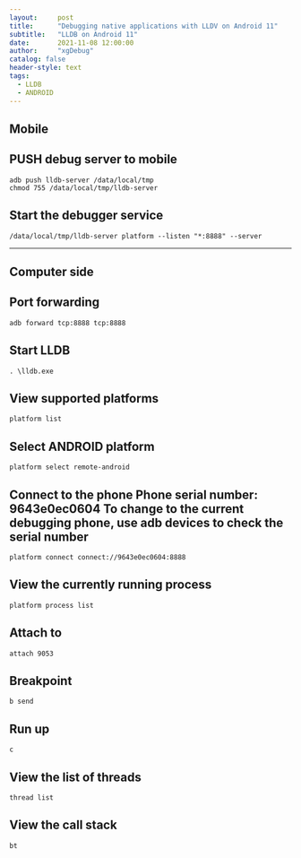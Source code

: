 ```yaml
---
layout:     post
title:      "Debugging native applications with LLDV on Android 11"
subtitle:   "LLDB on Android 11"
date:       2021-11-08 12:00:00
author:     "xgDebug"
catalog: false
header-style: text
tags:
  - LLDB
  - ANDROID
---
```



## Mobile

## PUSH debug server to mobile
````shell
adb push lldb-server /data/local/tmp  
chmod 755 /data/local/tmp/lldb-server  
````

## Start the debugger service  
````shell
/data/local/tmp/lldb-server platform --listen "*:8888" --server
````
---------------------------
## Computer side
## Port forwarding
````shell
adb forward tcp:8888 tcp:8888
````
## Start LLDB
````shell
. \lldb.exe
````
## View supported platforms
````shell
platform list
````
## Select ANDROID platform
````shell
platform select remote-android
````
## Connect to the phone Phone serial number: **9643e0ec0604** To change to the current debugging phone, use adb devices to check the serial number
````shell
platform connect connect://9643e0ec0604:8888
````
## View the currently running process
````shell
platform process list
````
## Attach to
````shell
attach 9053
````

## Breakpoint
````shell
b send
````
## Run up
````shell
c
````
## View the list of threads
````shell
thread list
````
## View the call stack
````shell
bt
````